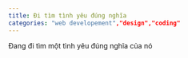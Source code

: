 ```yaml
---
title: Đi tìm tình yêu đúng nghĩa
categories: "web developement","design","coding"
---
```

Đang đi tìm một tình yêu đúng nghĩa của nó

